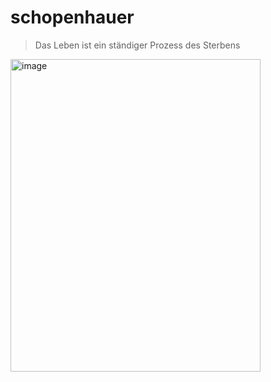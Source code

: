 # schopenhauer

> Das Leben ist ein ständiger Prozess des Sterbens

<img width="400" height="500" alt="image" src="https://github.com/user-attachments/assets/5c9ca82b-d25b-49fa-9692-aa45097eff11" />


